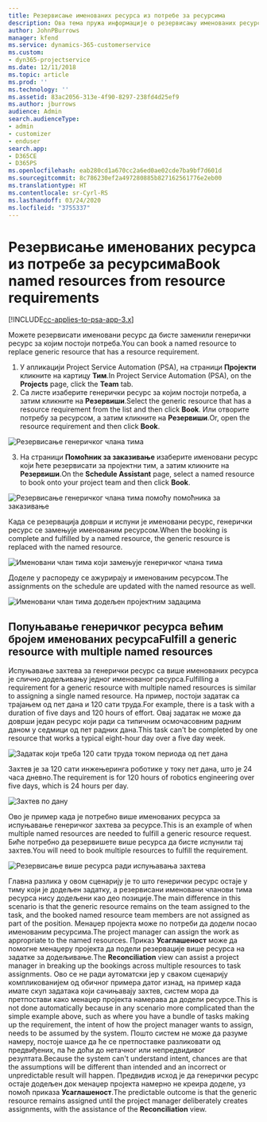 ```yaml
---
title: Резервисање именованих ресурса из потребе за ресурсима
description: Ова тема пружа информације о резервисању именованих ресурса у складу са потребама за генеричким ресурсима.
author: JohnPBurrows
manager: kfend
ms.service: dynamics-365-customerservice
ms.custom:
- dyn365-projectservice
ms.date: 12/11/2018
ms.topic: article
ms.prod: ''
ms.technology: ''
ms.assetid: 83ac2056-313e-4f90-8297-238fd4d25ef9
ms.author: jburrows
audience: Admin
search.audienceType:
- admin
- customizer
- enduser
search.app:
- D365CE
- D365PS
ms.openlocfilehash: eab280cd1a670cc2a6ed0ae02cde7ba9bf7d601d
ms.sourcegitcommit: 8c786230ef2a497280885b827162561776e2eb00
ms.translationtype: HT
ms.contentlocale: sr-Cyrl-RS
ms.lasthandoff: 03/24/2020
ms.locfileid: "3755337"
---
```

# <a name="book-named-resources-from-resource-requirements"></a><span data-ttu-id="3d99c-103">Резервисање именованих ресурса из потребе за ресурсима</span><span class="sxs-lookup"><span data-stu-id="3d99c-103">Book named resources from resource requirements</span></span>

[!INCLUDE[cc-applies-to-psa-app-3.x](../includes/cc-applies-to-psa-app-3x.md)]

<span data-ttu-id="3d99c-104">Можете резервисати именовани ресурс да бисте заменили генерички ресурс за којим постоји потреба.</span><span class="sxs-lookup"><span data-stu-id="3d99c-104">You can book a named resource to replace generic resource that has a resource requirement.</span></span>

1. <span data-ttu-id="3d99c-105">У апликацији Project Service Automation (PSA), на страници **Пројекти** кликните на картицу **Тим**.</span><span class="sxs-lookup"><span data-stu-id="3d99c-105">In Project Service Automation (PSA), on the **Projects** page, click the **Team** tab.</span></span>
2. <span data-ttu-id="3d99c-106">Са листе изаберите генерички ресурс за којим постоји потреба, а затим кликните на **Резервиши**.</span><span class="sxs-lookup"><span data-stu-id="3d99c-106">Select the generic resource that has a resource requirement from the list and then click **Book**.</span></span> <span data-ttu-id="3d99c-107">Или отворите потребу за ресурсом, а затим кликните на **Резервиши**.</span><span class="sxs-lookup"><span data-stu-id="3d99c-107">Or, open the resource requirement and then click **Book**.</span></span>


![Резервисање генеричког члана тима](media/RM-how-to-14.png)


3. <span data-ttu-id="3d99c-109">На страници **Помоћник за заказивање** изаберите именовани ресурс који ћете резервисати за пројектни тим, а затим кликните на **Резервиши**.</span><span class="sxs-lookup"><span data-stu-id="3d99c-109">On the **Schedule Assistant** page, select a named resource to book onto your project team and then click **Book**.</span></span>

![Резервисање генеричког члана тима помоћу помоћника за заказивање](media/RM-how-to-15.png)

<span data-ttu-id="3d99c-111">Када се резервација доврши и испуни је именовани ресурс, генерички ресурс се замењује именованим ресурсом.</span><span class="sxs-lookup"><span data-stu-id="3d99c-111">When the booking is complete and fulfilled by a named resource, the generic resource is replaced with the named resource.</span></span>

![Именовани члан тима који замењује генеричког члана тима](media/RM-how-to-16.png)

<span data-ttu-id="3d99c-113">Доделе у распореду се ажурирају и именованим ресурсом.</span><span class="sxs-lookup"><span data-stu-id="3d99c-113">The assignments on the schedule are updated with the named resource as well.</span></span>

![Именовани члан тима додељен пројектним задацима](media/RM-how-to-17.png)

## <a name="fulfill-a-generic-resource-with-multiple-named-resources"></a><span data-ttu-id="3d99c-115">Попуњавање генеричког ресурса већим бројем именованих ресурса</span><span class="sxs-lookup"><span data-stu-id="3d99c-115">Fulfill a generic resource with multiple named resources</span></span>
<span data-ttu-id="3d99c-116">Испуњавање захтева за генерички ресурс са више именованих ресурса је слично додељивању једног именованог ресурса.</span><span class="sxs-lookup"><span data-stu-id="3d99c-116">Fulfilling a requirement for a generic resource with multiple named resources is similar to assigning a single named resource.</span></span> <span data-ttu-id="3d99c-117">На пример, постоји задатак са трајањем од пет дана и 120 сати труда.</span><span class="sxs-lookup"><span data-stu-id="3d99c-117">For example, there is a task with a duration of five days and 120 hours of effort.</span></span> <span data-ttu-id="3d99c-118">Овај задатак не може да доврши један ресурс који ради са типичним осмочасовним радним даном у седмици од пет радних дана.</span><span class="sxs-lookup"><span data-stu-id="3d99c-118">This task can't be completed by one resource that works a typical eight-hour day over a five day week.</span></span> 

![Задатак који треба 120 сати труда током периода од пет дана](media/RM-how-to-21.png)

<span data-ttu-id="3d99c-120">Захтев је за 120 сати инжењеринга роботике у току пет дана, што је 24 часа дневно.</span><span class="sxs-lookup"><span data-stu-id="3d99c-120">The requirement is for 120 hours of robotics engineering over five days, which is 24 hours per day.</span></span>

![Захтев по дану](media/RM-how-to-22.png)

<span data-ttu-id="3d99c-122">Ово је пример када је потребно више именованих ресурса за испуњавање генеричког захтева за ресурсе.</span><span class="sxs-lookup"><span data-stu-id="3d99c-122">This is an example of when multiple named resources are needed to fulfill a generic resource request.</span></span> <span data-ttu-id="3d99c-123">Биће потребно да резервишете више ресурса да бисте испунили тај захтев.</span><span class="sxs-lookup"><span data-stu-id="3d99c-123">You will need to book multiple resources to fulfill the requirement.</span></span>

![Резервисање више ресурса ради испуњавања захтева](media/RM-how-to-23.png)

<span data-ttu-id="3d99c-125">Главна разлика у овом сценарију је то што генерички ресурс остаје у тиму који је додељен задатку, а резервисани именовани чланови тима ресурса нису додељени као део позиције.</span><span class="sxs-lookup"><span data-stu-id="3d99c-125">The main difference in this scenario is that the generic resource remains on the team assigned to the task, and the booked named resource team members are not assigned as part of the position.</span></span> <span data-ttu-id="3d99c-126">Менаџер пројекта може по потреби да додели посао именованим ресурсима.</span><span class="sxs-lookup"><span data-stu-id="3d99c-126">The project manager can assign the work as appropriate to the named resources.</span></span> <span data-ttu-id="3d99c-127">Приказ **Усаглашеност** може да помогне менаџеру пројекта да подели резервације више ресурса на задатке за додељивање.</span><span class="sxs-lookup"><span data-stu-id="3d99c-127">The **Reconciliation** view can assist a project manager in breaking up the bookings across multiple resources to task assignments.</span></span> <span data-ttu-id="3d99c-128">Ово се не ради аутоматски јер у сваком сценарију компликованијем од обичног примера датог изнад, на пример када имате скуп задатака који сачињавају захтев, систем мора да претпостави како менаџер пројекта намерава да додели ресурсе.</span><span class="sxs-lookup"><span data-stu-id="3d99c-128">This is not done automatically because in any scenario more complicated than the simple example above, such as where you have a bundle of tasks making up the requirement, the intent of how the project manager wants to assign, needs to be assumed by the system.</span></span> <span data-ttu-id="3d99c-129">Пошто систем не може да разуме намеру, постоје шансе да ће се претпоставке разликовати од предвиђених, па ће доћи до нетачног или непредвидивог резултата.</span><span class="sxs-lookup"><span data-stu-id="3d99c-129">Because the system can't understand intent, chances are that the assumptions will be different than intended and an incorrect or unpredictable result will happen.</span></span> <span data-ttu-id="3d99c-130">Предвидив исход је да генерички ресурс остаје додељен док менаџер пројекта намерно не креира доделе, уз помоћ приказа **Усаглашеност**.</span><span class="sxs-lookup"><span data-stu-id="3d99c-130">The predictable outcome is that the generic resource remains assigned until the project manager deliberately creates assignments, with the assistance of the **Reconciliation** view.</span></span>


